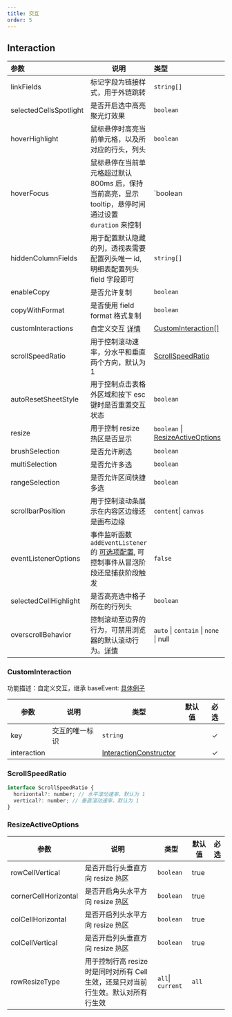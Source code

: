 ```yaml
---
title: 交互
order: 5
---
```


## Interaction

| 参数                   | 说明                                                  | 类型                                                                                     | 默认值  | 必选  |
| :--------------------- | ----------------------------------------------------- | :--------------------------------------------------------------------------------------- | :------ | :---: |
| linkFields             | 标记字段为链接样式，用于外链跳转                      | `string[]`                                                                               |         |       |
| selectedCellsSpotlight | 是否开启选中高亮聚光灯效果                            | `boolean`                                                                                | `false` |       |
| hoverHighlight         | 鼠标悬停时高亮当前单元格，以及所对应的行头，列头      | `boolean`                                                                                | `true`  |       |
| hoverFocus             | 鼠标悬停在当前单元格超过默认 800ms 后，保持当前高亮，显示 tooltip，悬停时间通过设置 `duration` 来控制     | `boolean | {duration: number}`                                                                                | `true`  |       |
| hiddenColumnFields     | 用于配置默认隐藏的列，透视表需要配置列头唯一 id, 明细表配置列头 field 字段即可                                | `string[]`                                                                               |         |       |
| enableCopy             | 是否允许复制                                          | `boolean`                                                                                | `false` |       |
| copyWithFormat         | 是否使用 field format 格式复制                        | `boolean`                                                                                | `false` |       |
| customInteractions     | 自定义交互 [详情](/zh/docs/manual/advanced/interaction/custom)                                          | [CustomInteraction[]](#custominteraction)                                                |         |       |
| scrollSpeedRatio       | 用于控制滚动速率，分水平和垂直两个方向，默认为 1      | [ScrollSpeedRatio](/zh/docs/api/general/S2Options#scrollspeedratio)                                |         |       |
| autoResetSheetStyle    | 用于控制点击表格外区域和按下 esc 键时是否重置交互状态 | `boolean`                                                                                | `true`  |       |
| resize                 | 用于控制 resize 热区是否显示                          | `boolean`   \| [ResizeActiveOptions](/zh/docs/api/general/S2Options#resizeactiveoptions) | `true`  |       |
| brushSelection                 | 是否允许刷选                         | `boolean` | `true`  |       |
| multiSelection                 | 是否允许多选                         | `boolean` | `true`  |       |
| rangeSelection                 | 是否允许区间快捷多选                         | `boolean` | `true`  |       |
| scrollbarPosition | 用于控制滚动条展示在内容区边缘还是画布边缘 | `content`\| `canvas`  | `content`  |   |
| eventListenerOptions | 事件监听函数 `addEventListener` 的 [可选项配置](https://developer.mozilla.org/zh-CN/docs/Web/API/EventTarget/addEventListener), 可控制事件从冒泡阶段还是捕获阶段触发 | `false`  |   |
| selectedCellHighlight                 | 是否高亮选中格子所在的行列头                         | `boolean` | `false`  |       |
| overscrollBehavior | 控制滚动至边界的行为，可禁用浏览器的默认滚动行为。[详情](/zh/docs/manual/advanced/interaction/basic/#修改滚动至边界行为) | `auto` \| `contain` \| `none` \| null  |  `auto` |

### CustomInteraction

功能描述：自定义交互，继承 baseEvent:  [具体例子](/zh/docs/manual/advanced/interaction/custom)

| 参数        | 说明           | 类型                                              | 默认值 | 必选  |
| ----------- | -------------- | ------------------------------------------------- | ------ | :---: |
| key         | 交互的唯一标识 | `string`                                          |        |   ✓   |
| interaction |                | [InteractionConstructor](/zh/docs/api/basic-class/interaction#interactionconstructor) |        |   ✓   |

### ScrollSpeedRatio

```js
interface ScrollSpeedRatio {
  horizontal?: number; // 水平滚动速率，默认为 1
  vertical?: number; // 垂直滚动速率，默认为 1
}
```

### ResizeActiveOptions

| 参数                 | 说明                                                                               | 类型              | 默认值 | 必选  |
| -------------------- | ---------------------------------------------------------------------------------- | ----------------- | ------ | :---: |
| rowCellVertical      | 是否开启行头垂直方向 resize 热区                                                   | `boolean`         | true   |       |
| cornerCellHorizontal | 是否开启角头水平方向 resize 热区                                                   | `boolean`         | true   |       |
| colCellHorizontal    | 是否开启列头水平方向 resize 热区                                                   | `boolean`         | true   |       |
| colCellVertical      | 是否开启列头垂直方向 resize 热区                                                   | `boolean`         | true   |       |
| rowResizeType        | 用于控制行高 resize 时是同时对所有 Cell 生效，还是只对当前行生效。默认对所有行生效 | `all`\| `current` | `all`  |       |
